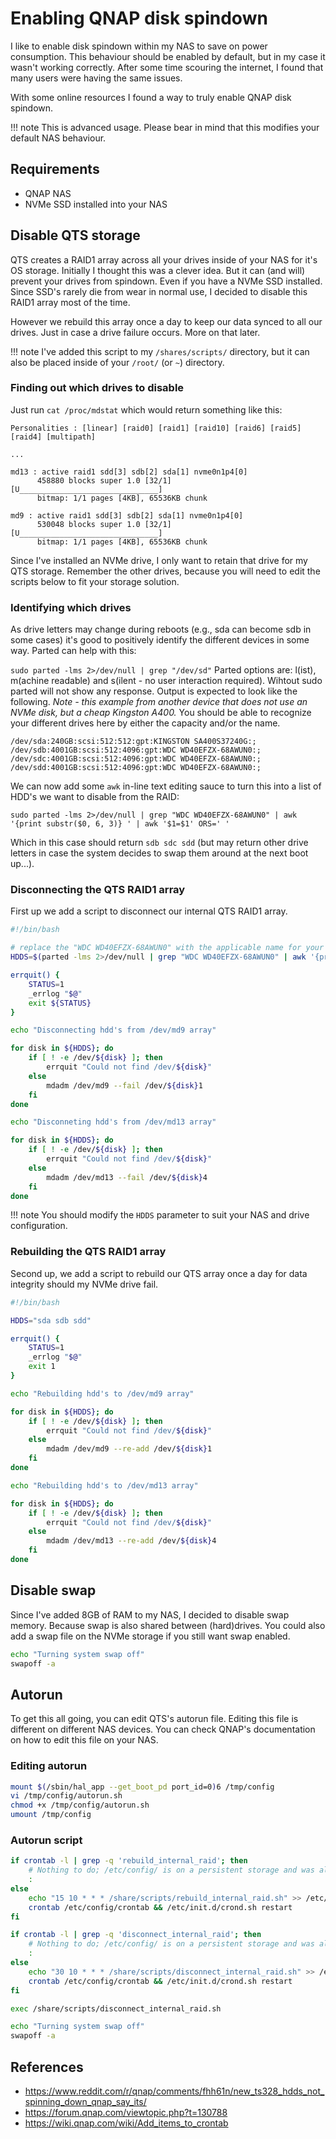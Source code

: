 # Enabling QNAP disk spindown

I like to enable disk spindown within my NAS to save on power consumption. This behaviour should be enabled by default, but in my case it wasn't working correctly. After some time scouring the internet, I found that many users were having the same issues. 

With some online resources I found a way to truly enable QNAP disk spindown.

!!! note 
    This is advanced usage. Please bear in mind that this modifies your default NAS behaviour.

## Requirements

* QNAP NAS
* NVMe SSD installed into your NAS

## Disable QTS storage

QTS creates a RAID1 array across all your drives inside of your NAS for it's OS storage. Initially I thought this was a clever idea. But it can (and will) prevent your drives from spindown. Even if you have a NVMe SSD installed. Since SSD's rarely die from wear in normal use, I decided to disable this RAID1 array most of the time.

However we rebuild this array once a day to keep our data synced to all our drives. Just in case a drive failure occurs. More on that later.

!!! note 
    I've added this script to my `/shares/scripts/` directory, but it can also be placed inside of your `/root/` (or `~`) directory.

### Finding out which drives to disable

Just run `cat /proc/mdstat` which would return something like this:

```
Personalities : [linear] [raid0] [raid1] [raid10] [raid6] [raid5] [raid4] [multipath]

...

md13 : active raid1 sdd[3] sdb[2] sda[1] nvme0n1p4[0]
      458880 blocks super 1.0 [32/1] [U_______________________________]
      bitmap: 1/1 pages [4KB], 65536KB chunk

md9 : active raid1 sdd[3] sdb[2] sda[1] nvme0n1p4[0]
      530048 blocks super 1.0 [32/1] [U_______________________________]
      bitmap: 1/1 pages [4KB], 65536KB chunk
```

Since I've installed an NVMe drive, I only want to retain that drive for my QTS storage. Remember the other drives, because you will need to edit the scripts below to fit your storage solution.

### Identifying which drives
As drive letters may change during reboots (e.g., sda can become sdb in some cases) it's good to positively identify the different devices in some way. Parted can help with this:

```sudo parted -lms 2>/dev/null | grep "/dev/sd"```
Parted options are: l(ist), m(achine readable) and s(ilent - no user interaction required). Wihtout sudo parted will not show any response. Output is expected to look like the following. *Note - this example from another device that does not use an NVMe disk, but a cheap Kingston A400.* You should be able to recognize your different drives here by either the capacity and/or the name. 

```
/dev/sda:240GB:scsi:512:512:gpt:KINGSTON SA400S37240G:;
/dev/sdb:4001GB:scsi:512:4096:gpt:WDC WD40EFZX-68AWUN0:;
/dev/sdc:4001GB:scsi:512:4096:gpt:WDC WD40EFZX-68AWUN0:;
/dev/sdd:4001GB:scsi:512:4096:gpt:WDC WD40EFZX-68AWUN0:;
```

We can now add some ```awk``` in-line text editing sauce to turn this into a list of HDD's we want to disable from the RAID:

```sudo parted -lms 2>/dev/null | grep "WDC WD40EFZX-68AWUN0" | awk '{print substr($0, 6, 3)} ' | awk '$1=$1' ORS=' '```

Which in this case should return ```sdb sdc sdd``` (but may return other drive letters in case the system decides to swap them around at the next boot up...).

### Disconnecting the QTS RAID1 array

First up we add a script to disconnect our internal QTS RAID1 array.

```bash
#!/bin/bash

# replace the "WDC WD40EFZX-68AWUN0" with the applicable name for your devices!
HDDS=$(parted -lms 2>/dev/null | grep "WDC WD40EFZX-68AWUN0" | awk '{print substr($0, 6, 3)} ' | awk '$1=$1' ORS=' ')

errquit() {
    STATUS=1
    _errlog "$@"
    exit ${STATUS}
}

echo "Disconnecting hdd's from /dev/md9 array"

for disk in ${HDDS}; do
    if [ ! -e /dev/${disk} ]; then
        errquit "Could not find /dev/${disk}"
    else
        mdadm /dev/md9 --fail /dev/${disk}1
    fi
done

echo "Disconneting hdd's from /dev/md13 array"

for disk in ${HDDS}; do
    if [ ! -e /dev/${disk} ]; then
        errquit "Could not find /dev/${disk}"
    else
        mdadm /dev/md13 --fail /dev/${disk}4
    fi
done
```

!!! note 
    You should modify the `HDDS` parameter to suit your NAS and drive configuration.

### Rebuilding the QTS RAID1 array

Second up, we add a script to rebuild our QTS array once a day for data integrity should my NVMe drive fail.

```bash
#!/bin/bash

HDDS="sda sdb sdd"

errquit() {
    STATUS=1
    _errlog "$@"
    exit 1
}

echo "Rebuilding hdd's to /dev/md9 array"

for disk in ${HDDS}; do
    if [ ! -e /dev/${disk} ]; then
        errquit "Could not find /dev/${disk}"
    else
        mdadm /dev/md9 --re-add /dev/${disk}1
    fi
done

echo "Rebuilding hdd's to /dev/md13 array"

for disk in ${HDDS}; do
    if [ ! -e /dev/${disk} ]; then
        errquit "Could not find /dev/${disk}"
    else
        mdadm /dev/md13 --re-add /dev/${disk}4
    fi
done
```

## Disable swap

Since I've added 8GB of RAM to my NAS, I decided to disable swap memory. Because swap is also shared between (hard)drives. You could also add a swap file on the NVMe storage if you still want swap enabled.

```bash
echo "Turning system swap off"
swapoff -a
```

## Autorun

To get this all going, you can edit QTS's autorun file. Editing this file is different on different NAS devices. You can check QNAP's documentation on how to edit this file on your NAS.

### Editing autorun

```bash
mount $(/sbin/hal_app --get_boot_pd port_id=0)6 /tmp/config
vi /tmp/config/autorun.sh
chmod +x /tmp/config/autorun.sh
umount /tmp/config
```

### Autorun script

```bash
if crontab -l | grep -q 'rebuild_internal_raid'; then
    # Nothing to do; /etc/config/ is on a persistent storage and was already modified
    :
else
    echo "15 10 * * * /share/scripts/rebuild_internal_raid.sh" >> /etc/config/crontab
    crontab /etc/config/crontab && /etc/init.d/crond.sh restart
fi

if crontab -l | grep -q 'disconnect_internal_raid'; then
    # Nothing to do; /etc/config/ is on a persistent storage and was already modified
    :
else
    echo "30 10 * * * /share/scripts/disconnect_internal_raid.sh" >> /etc/config/crontab
    crontab /etc/config/crontab && /etc/init.d/crond.sh restart
fi

exec /share/scripts/disconnect_internal_raid.sh

echo "Turning system swap off"
swapoff -a
```

## References

* https://www.reddit.com/r/qnap/comments/fhh61n/new_ts328_hdds_not_spinning_down_qnap_say_its/
* https://forum.qnap.com/viewtopic.php?t=130788
* https://wiki.qnap.com/wiki/Add_items_to_crontab

